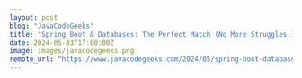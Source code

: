 ```yaml
---
layout: post
blog: "JavaCodeGeeks"
title: "Spring Boot & Databases: The Perfect Match (No More Struggles!)"
date: 2024-05-03T17:00:00Z
image: images/javacodegeeks.png
remote_url: "https://www.javacodegeeks.com/2024/05/spring-boot-databases-the-perfect-match-no-more-struggles.html"
---
```

